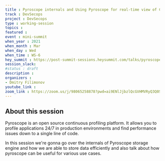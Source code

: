 ```yaml
---
title : Pyroscope internals and Using Pyroscope for real-time view of Cloud/Serverless Applications
track : DevSecops
project : DevSecops
type : working-session
topics :
featured :
event : mini-summit
when_year : 2021
when_month : Mar
when_day : Wed
when_time : WS-6
hey_summit : https://post-summit-sessions.heysummit.com/talks/pyroscope-internals-and-using-pyroscope-for-real-time-view-of-cloudserverless-applications/
session_slack:
#status : draft
description :
organizers :
- Dmitry Filimonov
youtube_link :
zoom_link : https://zoom.us/j/98065258878?pwd=ai9ENlJjbzlQcGVHMVRyQ3Q0SmF0UT09
---
```


## About this session

Pyroscope is an open source continuous profiling platform. It allows you to profile applications 24/7 in production environments and find performance issues down to a single line of code.

In this session we're gonna go over the internals of Pyroscope storage engine and how we are able to store data efficiently and also talk about how pyroscope can be useful for various use cases.

